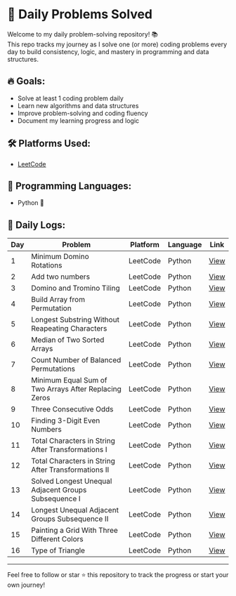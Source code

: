 # 🧠 Daily Problems Solved

Welcome to my daily problem-solving repository! 📚  
This repo tracks my journey as I solve one (or more) coding problems every day to build consistency, logic, and mastery in programming and data structures.

## 🔥 Goals:
- Solve at least 1 coding problem daily
- Learn new algorithms and data structures
- Improve problem-solving and coding fluency 
- Document my learning progress and logic

## 🛠 Platforms Used:
- [LeetCode](https://leetcode.com/)

## 🚀 Programming Languages:
- Python 🐍

## 📅 Daily Logs:

| Day | Problem                    | Platform | Language | Link                        |
|-----|----------------------------|----------|----------|-----------------------------|
| 1   | Minimum Domino Rotations   | LeetCode | Python   | [View](./day01/minimum-domino-rotations.py) |
| 2   | Add two numbers   | LeetCode | Python   | [View](./day02/Add-two-numbers.py) |
| 3   | Domino and Tromino Tiling   | LeetCode | Python   | [View](./day03/Domino-and-Tromino-Tiling.py) |
| 4   | Build Array from Permutation  | LeetCode | Python   | [View](./day04/Build-Array-from-Permutation.py) |
| 5   | Longest Substring Without Reapeating Characters   | LeetCode | Python   | [View](./day05/Longest-Substring-Without-Repeating-Characters.py) |
| 6   | Median of Two Sorted Arrays   | LeetCode | Python   | [View](./day06/Median-of-Two-Sorted-Arrays.py) |
| 7   | Count Number of Balanced Permutations | LeetCode | Python   | [View](./day07/Count-Number-of-Balanced-Permutations.py) |
| 8   | Minimum Equal Sum of Two Arrays After Replacing Zeros | LeetCode | Python   | [View](./day08/Minimum-Equal-Sum-of-Two-Arrays-After-Replacing-Zeros.py) |
| 9   | Three Consecutive Odds   | LeetCode | Python   | [View](./day09/Three-Consecutive-Odds.py) |
| 10  | Finding 3-Digit Even Numbers   | LeetCode | Python   | [View](./day10/Finding-3-Digit-Even-Numbers.py) |
| 11  | Total Characters in String After Transformations I   | LeetCode | Python   | [View](./day11/Total-Characters-in-String-After-Transformations-I.py) |
| 12   | Total Characters in String After Transformations II   | LeetCode | Python   | [View](./day12/Total-Characters-in-String-After-Transformations-II.py) |
| 13   | Solved Longest Unequal Adjacent Groups Subsequence I   | LeetCode | Python   | [View](./day13/Longest-Unequal-Adjacent-Groups-Subsequence-I.py) |
| 14   | Longest Unequal Adjacent Groups Subsequence II   | LeetCode | Python   | [View](./day14/Longest-Unequal-Adjacent-Groups-Subsequence-II.py) |
| 15   | Painting a Grid With Three Different Colors   | LeetCode | Python   | [View](./day15/Painting-a-Grid-With-Three-Different-Colors.py) |
| 16   | Type of Triangle  | LeetCode | Python   | [View](./day16/Type-of-Triangle.py) |
---

Feel free to follow or star ⭐ this repository to track the progress or start your own journey!
